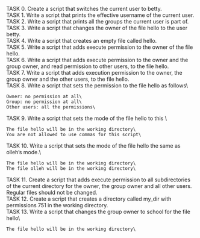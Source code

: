 TASK 0. Create a script that switches the current user to betty.\
TASK 1. Write a script that prints the effective username of the current user.\
TASK 2. Write a script that prints all the groups the current user is part of.\
TASK 3. Write a script that changes the owner of the file hello to the user betty.\
TASK 4. Write a script that creates an empty file called hello.\
TASK 5. Write a script that adds execute permission to the owner of the file hello.\
TASK 6. Write a script that adds execute permission to the owner and the group owner, and read permission to other users, to the file hello.\
TASK 7. Write a script that adds execution permission to the owner, the group owner and the other users, to the file hello.\
TASK 8. Write a script that sets the permission to the file hello as follows\

    Owner: no permission at all\
    Group: no permission at all\
    Other users: all the permissions\

TASK 9. Write a script that sets the mode of the file hello to this \
     
    The file hello will be in the working directory\
    You are not allowed to use commas for this script\

TASK 10. Write a script that sets the mode of the file hello the same as olleh’s mode.\

    The file hello will be in the working directory\
    The file olleh will be in the working directory\

TASK 11. Create a script that adds execute permission to all subdirectories of the current directory for the owner, the group owner and all other users. Regular files should not be changed.\
TASK 12. Create a script that creates a directory called my_dir with permissions 751 in the working directory.\
TASK 13. Write a script that changes the group owner to school for the file hello\

    The file hello will be in the working directory\
